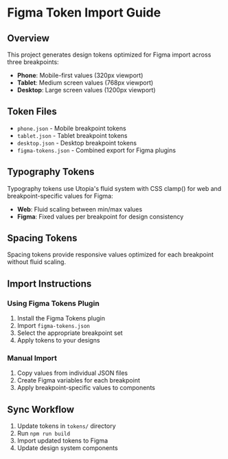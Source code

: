 # Figma Token Import Guide

## Overview
This project generates design tokens optimized for Figma import across three breakpoints:
- **Phone**: Mobile-first values (320px viewport)
- **Tablet**: Medium screen values (768px viewport) 
- **Desktop**: Large screen values (1200px viewport)

## Token Files
- `phone.json` - Mobile breakpoint tokens
- `tablet.json` - Tablet breakpoint tokens  
- `desktop.json` - Desktop breakpoint tokens
- `figma-tokens.json` - Combined export for Figma plugins

## Typography Tokens
Typography tokens use Utopia's fluid system with CSS clamp() for web and breakpoint-specific values for Figma:

- **Web**: Fluid scaling between min/max values
- **Figma**: Fixed values per breakpoint for design consistency

## Spacing Tokens
Spacing tokens provide responsive values optimized for each breakpoint without fluid scaling.

## Import Instructions

### Using Figma Tokens Plugin
1. Install the Figma Tokens plugin
2. Import `figma-tokens.json`
3. Select the appropriate breakpoint set
4. Apply tokens to your designs

### Manual Import
1. Copy values from individual JSON files
2. Create Figma variables for each breakpoint
3. Apply breakpoint-specific values to components

## Sync Workflow
1. Update tokens in `tokens/` directory
2. Run `npm run build`
3. Import updated tokens to Figma
4. Update design system components
